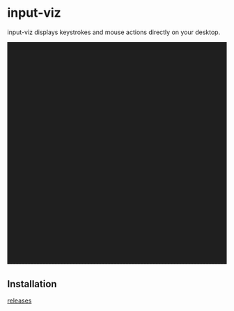 # input-viz

input-viz displays keystrokes and mouse actions directly on your desktop.


![input-viz](./public/input-viz.gif)


## Installation

[releases](https://github.com/ahaoboy/input-viz/releases/latest)
